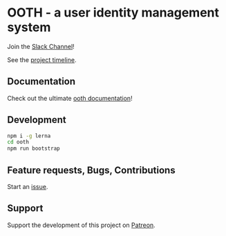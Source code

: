 # OOTH - a user identity management system

Join the [Slack Channel](https://join.slack.com/t/ooth/shared_invite/enQtMjQ3MDE2ODA2NjE0LTE1NGNmN2YzZTdiMWNjODExZmNjYzg3ZGJjZmVmZmI2YjVhOWYzZDQ1NWI4Y2JiNzNlMmI2Y2U5ZWFhODIzMWQ)!

See the [project timeline](https://github.com/nmaro/ooth/projects/2).

## Documentation

Check out the ultimate [ooth documentation](https://nmaro.github.io/ooth/)!

## Development

```bash
npm i -g lerna
cd ooth
npm run bootstrap
```

## Feature requests, Bugs, Contributions

Start an [issue](https://github.com/nmaro/ooth/issues).

## Support

Support the development of this project on [Patreon](https://www.patreon.com/nmaro).
